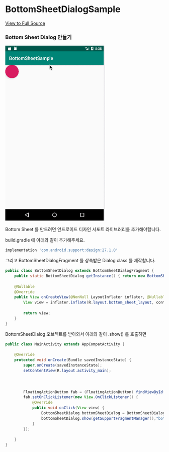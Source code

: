 # BottomSheetDialogSample

[View to Full Source](https://github.com/TerryJung/BottomSheetDialogSample)

### Bottom Sheet Dialog 만들기



![Modal Bottom Sheet](https://github.com/TerryJung/TIL/blob/master/20181128/img/BottomSheet.gif?raw=true)

Bottom Sheet 를 만드려면 안드로이드 디자인 서포트 라이브러리를 추가해야합니다. 

build.gradle 에 아래와 같이 추가해주세요.

```groovy
implementation 'com.android.support:design:27.1.0'
```



그리고 BottomSheetDialogFragment 를 상속받은 Dialog class 를 제작합니다.

```java
public class BottomSheetDialog extends BottomSheetDialogFragment {
    public static BottomSheetDialog getInstance() { return new BottomSheetDialog(); }

    @Nullable
    @Override
    public View onCreateView(@NonNull LayoutInflater inflater, @Nullable ViewGroup container, @Nullable Bundle savedInstanceState) {
        View view = inflater.inflate(R.layout.bottom_sheet_layout, container,false);

        return view;
    }
}
```

BottomSheetDialog 오브젝트를 받아와서 아래와 같이 .show() 를 호출하면 

```java
public class MainActivity extends AppCompatActivity {

    @Override
    protected void onCreate(Bundle savedInstanceState) {
        super.onCreate(savedInstanceState);
        setContentView(R.layout.activity_main);



        FloatingActionButton fab = (FloatingActionButton) findViewById(R.id.fab);
        fab.setOnClickListener(new View.OnClickListener() {
            @Override
            public void onClick(View view) {
                BottomSheetDialog bottomSheetDialog = BottomSheetDialog.getInstance();
                bottomSheetDialog.show(getSupportFragmentManager(),"bottomSheet");
            }
        });

    }
}
```
